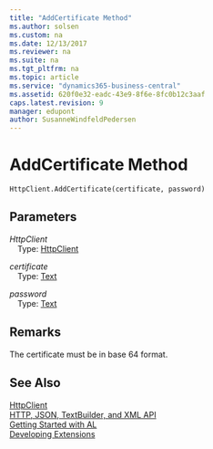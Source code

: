 ```yaml
---
title: "AddCertificate Method"
ms.author: solsen
ms.custom: na
ms.date: 12/13/2017
ms.reviewer: na
ms.suite: na
ms.tgt_pltfrm: na
ms.topic: article
ms.service: "dynamics365-business-central"
ms.assetid: 620f0e32-eadc-43e9-8f6e-8fc0b12c3aaf
caps.latest.revision: 9
manager: edupont
author: SusanneWindfeldPedersen
---
```




# AddCertificate Method

```
HttpClient.AddCertificate(certificate, password)
```
## Parameters
*HttpClient*  
&emsp;Type: [HttpClient](httpclient-class.md)

*certificate*  
&emsp;Type: [Text](../datatypes/devenv-text-data-type.md)

*password*  
&emsp;Type: [Text](../datatypes/devenv-text-data-type.md)

## Remarks

The certificate must be in base 64 format.

## See Also
[HttpClient](httpclient-class.md)  
[HTTP, JSON, TextBuilder, and XML API](../devenv-restapi-overview.md)  
[Getting Started with AL](../devenv-get-started.md)  
[Developing Extensions](../devenv-dev-overview.md)  